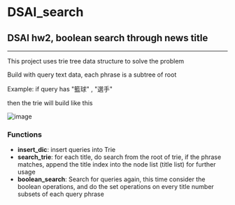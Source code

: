 # DSAI_search
##  DSAI hw2, boolean search through news title

---

This project uses trie tree data structure to solve the problem

Build with query text data, each phrase is a subtree of root

Example: if query has "籃球" , "選手"

then the trie will build like this

![image](https://imgur.com/5GZBNDD)


### Functions
* **insert_dic**: insert queries into Trie
* **search_trie**: for each title, do search from the root of trie, if the phrase matches, append the title index into the node list (title list) for further usage
* **boolean_search**: Search for queries again, this time consider the boolean operations, and do the set operations on every title number subsets of each query phrase
